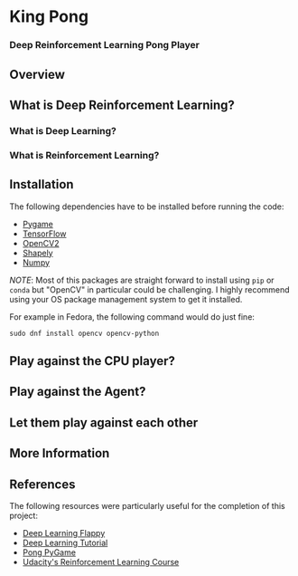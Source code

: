 # King Pong
### Deep Reinforcement Learning Pong Player


## Overview

## What is Deep Reinforcement Learning?
### What is Deep Learning?
### What is Reinforcement Learning?

## Installation
The following dependencies have to be installed before running the code:

- [Pygame](http://www.pygame.org/wiki/GettingStarted)
- [TensorFlow](https://www.tensorflow.org/versions/r0.9/get_started/os_setup.html#download-and-setup)
- [OpenCV2](http://opencv.org/)
- [Shapely](https://pypi.python.org/pypi/Shapely)
- [Numpy](http://www.scipy.org/scipylib/download.html)

*NOTE*: Most of this packages are straight forward to install using `pip` or `conda` but "OpenCV" in particular could be challenging. I highly recommend using your OS package management system to get it installed.

For example in Fedora, the following command would do just fine:

```
sudo dnf install opencv opencv-python
```

## Play against the CPU player?

## Play against the Agent?

## Let them play against each other

## More Information

## References
The following resources were particularly useful for the completion of this project:
- [Deep Learning Flappy](https://github.com/yenchenlin/DeepLearningFlappyBird)
- [Deep Learning Tutorial](https://www.nervanasys.com/demystifying-deep-reinforcement-learning/)
- [Pong PyGame](https://www.youtube.com/watch?v=x_tPvtyB1fY)
- [Udacity's Reinforcement Learning Course](https://www.udacity.com/course/reinforcement-learning--ud600)
